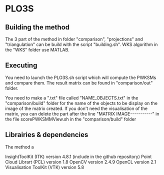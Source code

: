 # PLO3S

## Building the method

The 3 part of the method in folder "comparison", "projections" and "triangulation" can be build with the script "building.sh". WKS algorithm in the "WKS" folder use MATLAB.


## Executing

You need to launch the PLO3S.sh script which will compute the PWKSMs and compare them. The result matrix can be found in "comparison/out" folder.

You need to make a ".txt" file called "NAME_OBJECTS.txt" in the "comparison/build" folder for the name of the objects to be display on the image of the matrix created. If you don't need the visualisation of the matrix, you can delete the part after the line "MATRIX IMAGE-----------" in the file scorePWKSMMView.sh in the "comparison/build" folder

## Librairies & dependencies

The method a

InsightToolKit (ITK) version 4.8.1 (include in the github repository)
Point Cloud Librart (PCL) version 1.8
OpenCV version 2.4.9
OpenCL version 2.1
Visualisation ToolKit (VTK) version 5.8

